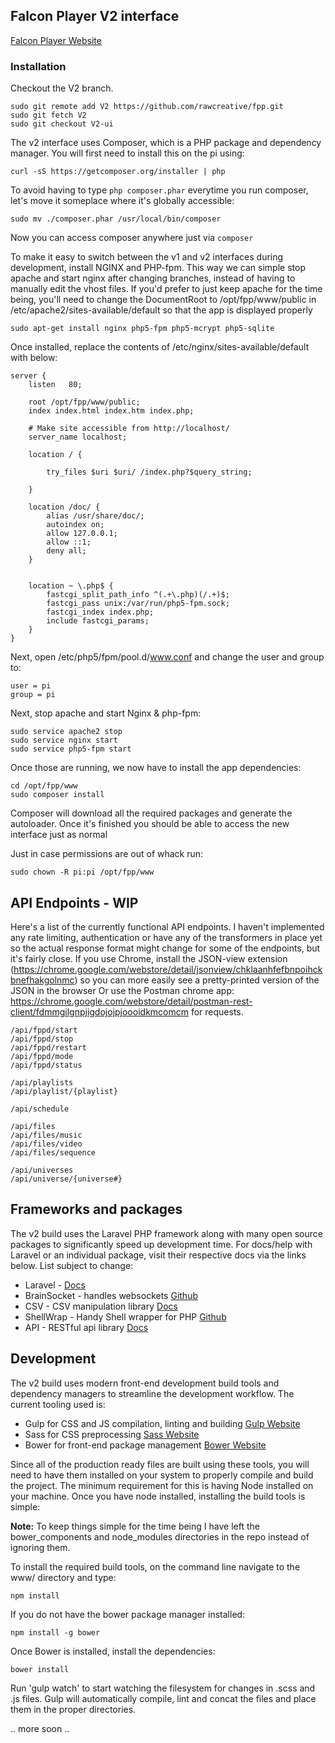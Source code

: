 ## Falcon Player V2 interface

[Falcon Player Website](http://falconchristmas.com)



### Installation

Checkout the V2 branch.

	sudo git remote add V2 https://github.com/rawcreative/fpp.git
	sudo git fetch V2
	sudo git checkout V2-ui


The v2 interface uses Composer, which is a PHP package and dependency manager. You will first need to install this on the pi using:
    
    curl -sS https://getcomposer.org/installer | php

To avoid having to type `php composer.phar` everytime you run composer, let's move it someplace where it's globally accessible:
    
    sudo mv ./composer.phar /usr/local/bin/composer
    
Now you can access composer anywhere just via `composer` 

To make it easy to switch between the v1 and v2 interfaces during development, install NGINX and PHP-fpm. This way we can simple stop apache and start nginx after changing branches, instead of having to manually edit the vhost files. If you'd prefer to just keep apache for the time being, you'll need to change the DocumentRoot to /opt/fpp/www/public in /etc/apache2/sites-available/default so that the app is displayed properly

    sudo apt-get install nginx php5-fpm php5-mcrypt php5-sqlite


Once installed, replace the contents of /etc/nginx/sites-available/default with below:

    server {
    	listen   80;
    
    	root /opt/fpp/www/public;
    	index index.html index.htm index.php;

    	# Make site accessible from http://localhost/
    	server_name localhost;

    	location / {
    		
    		try_files $uri $uri/ /index.php?$query_string;
    		
    	}

    	location /doc/ {
    		alias /usr/share/doc/;
    		autoindex on;
    		allow 127.0.0.1;
    		allow ::1;
    		deny all;
    	}

    
    	location ~ \.php$ {
    		fastcgi_split_path_info ^(.+\.php)(/.+)$;
    		fastcgi_pass unix:/var/run/php5-fpm.sock;
    		fastcgi_index index.php;
    		include fastcgi_params;
    	}
    }


Next, open /etc/php5/fpm/pool.d/www.conf and change the user and group to:

    user = pi
    group = pi


Next, stop apache and start Nginx & php-fpm:

	sudo service apache2 stop
	sudo service nginx start
	sudo service php5-fpm start

Once those are running, we now have to install the app dependencies:

	cd /opt/fpp/www
	sudo composer install

Composer will download all the required packages and generate the autoloader. Once it's finished you should be able to access the new interface just as normal

Just in case permissions are out of whack run:

	sudo chown -R pi:pi /opt/fpp/www

## API Endpoints - WIP

Here's a list of the currently functional API endpoints. I haven't implemented any rate limiting, authentication or have any of the transformers in place yet so the actual response format might change for some of the endpoints, but it's fairly close. If you use Chrome, install the JSON-view extension (https://chrome.google.com/webstore/detail/jsonview/chklaanhfefbnpoihckbnefhakgolnmc) so you can more easily see a pretty-printed version of the JSON in the browser Or use the Postman chrome app: https://chrome.google.com/webstore/detail/postman-rest-client/fdmmgilgnpjigdojojpjoooidkmcomcm for requests.


    /api/fppd/start
    /api/fppd/stop
    /api/fppd/restart
    /api/fppd/mode
    /api/fppd/status
    
    /api/playlists
    /api/playlist/{playlist}
    
    /api/schedule
    
    /api/files
    /api/files/music
    /api/files/video
    /api/files/sequence
    
    /api/universes
    /api/universe/{universe#}  


## Frameworks and packages

The v2 build uses the Laravel PHP framework along with many open source packages to significantly speed up development time. For docs/help with Laravel or an individual package, visit their respective docs via the links below. List subject to change:
    
 - Laravel - [Docs](http://laravel.com/docs)
 - BrainSocket - handles websockets [Github](https://github.com/BrainBoxLabs/brain-socket)
 - CSV - CSV manipulation library [Docs](http://csv.thephpleague.com/)
 - ShellWrap - Handy Shell wrapper for PHP [Github](https://github.com/MrRio/shellwrap)
 - API - RESTful api library [Docs](https://github.com/dingo/api/wiki)


## Development


The v2 build uses modern front-end development build tools and dependency managers to streamline the development workflow. The current tooling used is:

 - Gulp for CSS and JS compilation, linting and building [Gulp Website](http://gulpjs.com)
 - Sass for CSS preprocessing [Sass Website](http://sass-lang.com)
 - Bower for front-end package management [Bower Website](http://bower.io)
 
Since all of the production ready files are built using these tools, you will need to have them installed on your system to properly compile and build the project. The minimum requirement for this is having Node installed on your machine. Once you have node installed, installing the build tools is simple:

**Note:** To keep things simple for the time being I have left the bower_components and node_modules directories in the repo instead of ignoring them. 

To install the required build tools, on the command line navigate to the www/ directory and type:

    npm install


If you do not have the bower package manager installed:
    
    npm install -g bower

Once Bower is installed, install the dependencies:

    bower install


Run 'gulp watch' to start watching the filesystem for changes in .scss and .js files. Gulp will automatically compile, lint and concat the files and place them in the proper directories.


.. more soon ..